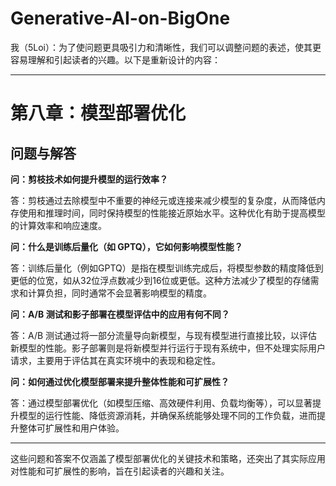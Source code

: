 # Generative-AI-on-BigOne

我（5Loi）：为了使问题更具吸引力和清晰性，我们可以调整问题的表述，使其更容易理解和引起读者的兴趣。以下是重新设计的内容：

---

# 第八章：模型部署优化

## 问题与解答

**问：剪枝技术如何提升模型的运行效率？**

答：剪枝通过去除模型中不重要的神经元或连接来减少模型的复杂度，从而降低内存使用和推理时间，同时保持模型的性能接近原始水平。这种优化有助于提高模型的计算效率和响应速度。

**问：什么是训练后量化（如 GPTQ），它如何影响模型性能？**

答：训练后量化（例如GPTQ）是指在模型训练完成后，将模型参数的精度降低到更低的位宽，如从32位浮点数减少到16位或更低。这种方法减少了模型的存储需求和计算负担，同时通常不会显著影响模型的精度。

**问：A/B 测试和影子部署在模型评估中的应用有何不同？**

答：A/B 测试通过将一部分流量导向新模型，与现有模型进行直接比较，以评估新模型的性能。影子部署则是将新模型并行运行于现有系统中，但不处理实际用户请求，主要用于评估其在真实环境中的表现和稳定性。

**问：如何通过优化模型部署来提升整体性能和可扩展性？**

答：通过模型部署优化（如模型压缩、高效硬件利用、负载均衡等），可以显著提升模型的运行性能、降低资源消耗，并确保系统能够处理不同的工作负载，进而提升整体可扩展性和用户体验。

---

这些问题和答案不仅涵盖了模型部署优化的关键技术和策略，还突出了其实际应用对性能和可扩展性的影响，旨在引起读者的兴趣和关注。